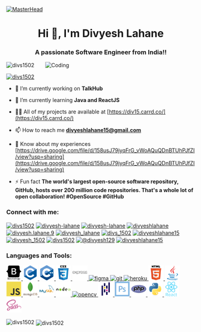 [![MasterHead](https://user-images.githubusercontent.com/33921/222235486-10381ad0-0378-4772-a08d-b9d9c69646bf.gif)](https://div15.carrd.co/)


<h1 align="center">Hi 👋, I'm Divyesh Lahane</h1>
<h3 align="center">A passionate Software Engineer from India!!</h3>

<img align="right" alt="Coding" width="400" src="https://camo.githubusercontent.com/7126894c136cfcea2ead9679838b0ca5b8bf50f64c0b76dc0e69e75d9fc57314/68747470733a2f2f7237713677397a362e726f636b657463646e2e6d652f6361726565722f77702d636f6e74656e742f75706c6f6164732f323032302f30332f68656c6c6f2e676966">


<p align="left"> <img src="https://komarev.com/ghpvc/?username=divs1502&label=Profile%20views&color=0e75b6&style=flat" alt="divs1502" /> </p>

<p align="left"> <a href="https://twitter.com/divs1502" target="blank"><img src="https://img.shields.io/twitter/follow/divs1502?logo=twitter&style=for-the-badge" alt="divs1502" /></a> </p>

- 🔭 I’m currently working on **TalkHub**

- 🌱 I’m currently learning **Java and ReactJS**

- 👨‍💻 All of my projects are available at [https://div15.carrd.co/](https://div15.carrd.co/)

- 📫 How to reach me **divyeshlahane15@gmail.com**

- 📄 Know about my experiences [https://drive.google.com/file/d/158usJ79jyqFrG_vWoAQuQDnBTUhPJfZI/view?usp=sharing](https://drive.google.com/file/d/158usJ79jyqFrG_vWoAQuQDnBTUhPJfZI/view?usp=sharing)

- ⚡ Fun fact **The world's largest open-source software repository, GitHub, hosts over 200 million code repositories. That's a whole lot of open collaboration! #OpenSource #GitHub**

<h3 align="left">Connect with me:</h3>
<p align="left">
<a href="https://twitter.com/divs1502" target="blank"><img align="center" src="https://raw.githubusercontent.com/rahuldkjain/github-profile-readme-generator/master/src/images/icons/Social/twitter.svg" alt="divs1502" height="30" width="40" /></a>
<a href="https://linkedin.com/in/divyesh-lahane" target="blank"><img align="center" src="https://raw.githubusercontent.com/rahuldkjain/github-profile-readme-generator/master/src/images/icons/Social/linked-in-alt.svg" alt="divyesh-lahane" height="30" width="40" /></a>
<a href="https://stackoverflow.com/users/divyesh-lahane" target="blank"><img align="center" src="https://raw.githubusercontent.com/rahuldkjain/github-profile-readme-generator/master/src/images/icons/Social/stack-overflow.svg" alt="divyesh-lahane" height="30" width="40" /></a>
<a href="https://kaggle.com/divyeshlahane" target="blank"><img align="center" src="https://raw.githubusercontent.com/rahuldkjain/github-profile-readme-generator/master/src/images/icons/Social/kaggle.svg" alt="divyeshlahane" height="30" width="40" /></a>
<a href="https://fb.com/divyesh.lahane.9" target="blank"><img align="center" src="https://raw.githubusercontent.com/rahuldkjain/github-profile-readme-generator/master/src/images/icons/Social/facebook.svg" alt="divyesh.lahane.9" height="30" width="40" /></a>
<a href="https://instagram.com/divyesh_lahane" target="blank"><img align="center" src="https://raw.githubusercontent.com/rahuldkjain/github-profile-readme-generator/master/src/images/icons/Social/instagram.svg" alt="divyesh_lahane" height="30" width="40" /></a>
<a href="https://www.codechef.com/users/divs_1502" target="blank"><img align="center" src="https://cdn.jsdelivr.net/npm/simple-icons@3.1.0/icons/codechef.svg" alt="divs_1502" height="30" width="40" /></a>
<a href="https://www.hackerrank.com/divyeshlahane15" target="blank"><img align="center" src="https://raw.githubusercontent.com/rahuldkjain/github-profile-readme-generator/master/src/images/icons/Social/hackerrank.svg" alt="divyeshlahane15" height="30" width="40" /></a>
<a href="https://codeforces.com/profile/divyesh_1502" target="blank"><img align="center" src="https://raw.githubusercontent.com/rahuldkjain/github-profile-readme-generator/master/src/images/icons/Social/codeforces.svg" alt="divyesh_1502" height="30" width="40" /></a>
<a href="https://www.leetcode.com/divs1502" target="blank"><img align="center" src="https://raw.githubusercontent.com/rahuldkjain/github-profile-readme-generator/master/src/images/icons/Social/leet-code.svg" alt="divs1502" height="30" width="40" /></a>
<a href="https://www.hackerearth.com/@divyesh129" target="blank"><img align="center" src="https://raw.githubusercontent.com/rahuldkjain/github-profile-readme-generator/master/src/images/icons/Social/hackerearth.svg" alt="@divyesh129" height="30" width="40" /></a>
<a href="https://auth.geeksforgeeks.org/user/divyeshlahane15" target="blank"><img align="center" src="https://raw.githubusercontent.com/rahuldkjain/github-profile-readme-generator/master/src/images/icons/Social/geeks-for-geeks.svg" alt="divyeshlahane15" height="30" width="40" /></a>
</p>

<h3 align="left">Languages and Tools:</h3>
<p align="left"> <a href="https://getbootstrap.com" target="_blank" rel="noreferrer"> <img src="https://raw.githubusercontent.com/devicons/devicon/master/icons/bootstrap/bootstrap-plain-wordmark.svg" alt="bootstrap" width="40" height="40"/> </a> <a href="https://www.cprogramming.com/" target="_blank" rel="noreferrer"> <img src="https://raw.githubusercontent.com/devicons/devicon/master/icons/c/c-original.svg" alt="c" width="40" height="40"/> </a> <a href="https://www.w3schools.com/cpp/" target="_blank" rel="noreferrer"> <img src="https://raw.githubusercontent.com/devicons/devicon/master/icons/cplusplus/cplusplus-original.svg" alt="cplusplus" width="40" height="40"/> </a> <a href="https://www.w3schools.com/css/" target="_blank" rel="noreferrer"> <img src="https://raw.githubusercontent.com/devicons/devicon/master/icons/css3/css3-original-wordmark.svg" alt="css3" width="40" height="40"/> </a> <a href="https://expressjs.com" target="_blank" rel="noreferrer"> <img src="https://raw.githubusercontent.com/devicons/devicon/master/icons/express/express-original-wordmark.svg" alt="express" width="40" height="40"/> </a> <a href="https://www.figma.com/" target="_blank" rel="noreferrer"> <img src="https://www.vectorlogo.zone/logos/figma/figma-icon.svg" alt="figma" width="40" height="40"/> </a> <a href="https://git-scm.com/" target="_blank" rel="noreferrer"> <img src="https://www.vectorlogo.zone/logos/git-scm/git-scm-icon.svg" alt="git" width="40" height="40"/> </a> <a href="https://heroku.com" target="_blank" rel="noreferrer"> <img src="https://www.vectorlogo.zone/logos/heroku/heroku-icon.svg" alt="heroku" width="40" height="40"/> </a> <a href="https://www.w3.org/html/" target="_blank" rel="noreferrer"> <img src="https://raw.githubusercontent.com/devicons/devicon/master/icons/html5/html5-original-wordmark.svg" alt="html5" width="40" height="40"/> </a> <a href="https://www.java.com" target="_blank" rel="noreferrer"> <img src="https://raw.githubusercontent.com/devicons/devicon/master/icons/java/java-original.svg" alt="java" width="40" height="40"/> </a> <a href="https://developer.mozilla.org/en-US/docs/Web/JavaScript" target="_blank" rel="noreferrer"> <img src="https://raw.githubusercontent.com/devicons/devicon/master/icons/javascript/javascript-original.svg" alt="javascript" width="40" height="40"/> </a> <a href="https://www.mongodb.com/" target="_blank" rel="noreferrer"> <img src="https://raw.githubusercontent.com/devicons/devicon/master/icons/mongodb/mongodb-original-wordmark.svg" alt="mongodb" width="40" height="40"/> </a> <a href="https://www.mysql.com/" target="_blank" rel="noreferrer"> <img src="https://raw.githubusercontent.com/devicons/devicon/master/icons/mysql/mysql-original-wordmark.svg" alt="mysql" width="40" height="40"/> </a> <a href="https://nodejs.org" target="_blank" rel="noreferrer"> <img src="https://raw.githubusercontent.com/devicons/devicon/master/icons/nodejs/nodejs-original-wordmark.svg" alt="nodejs" width="40" height="40"/> </a> <a href="https://opencv.org/" target="_blank" rel="noreferrer"> <img src="https://www.vectorlogo.zone/logos/opencv/opencv-icon.svg" alt="opencv" width="40" height="40"/> </a> <a href="https://pandas.pydata.org/" target="_blank" rel="noreferrer"> <img src="https://raw.githubusercontent.com/devicons/devicon/2ae2a900d2f041da66e950e4d48052658d850630/icons/pandas/pandas-original.svg" alt="pandas" width="40" height="40"/> </a> <a href="https://www.photoshop.com/en" target="_blank" rel="noreferrer"> <img src="https://raw.githubusercontent.com/devicons/devicon/master/icons/photoshop/photoshop-line.svg" alt="photoshop" width="40" height="40"/> </a> <a href="https://www.php.net" target="_blank" rel="noreferrer"> <img src="https://raw.githubusercontent.com/devicons/devicon/master/icons/php/php-original.svg" alt="php" width="40" height="40"/> </a> <a href="https://www.python.org" target="_blank" rel="noreferrer"> <img src="https://raw.githubusercontent.com/devicons/devicon/master/icons/python/python-original.svg" alt="python" width="40" height="40"/> </a> <a href="https://reactjs.org/" target="_blank" rel="noreferrer"> <img src="https://raw.githubusercontent.com/devicons/devicon/master/icons/react/react-original-wordmark.svg" alt="react" width="40" height="40"/> </a> <a href="https://sass-lang.com" target="_blank" rel="noreferrer"> <img src="https://raw.githubusercontent.com/devicons/devicon/master/icons/sass/sass-original.svg" alt="sass" width="40" height="40"/> </a> </p>

<p><img align="left" src="https://github-readme-stats.vercel.app/api/top-langs?username=divs1502&show_icons=true&locale=en&layout=compact" alt="divs1502" /></p>

<p>&nbsp;<img align="center" src="https://github-readme-stats.vercel.app/api?username=divs1502&show_icons=true&locale=en" alt="divs1502" /></p>
